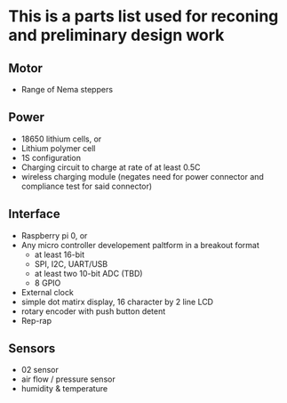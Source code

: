 # This is a parts list used for reconing and preliminary design work

## Motor

- Range of Nema steppers

## Power

- 18650 lithium cells, or
- Lithium polymer cell
- 1S configuration
- Charging circuit to charge at rate of at least 0.5C
- wireless charging module (negates need for power connector and compliance test for said connector)

## Interface

- Raspberry pi 0, or
- Any micro controller developement paltform in a breakout format
  - at least 16-bit
  - SPI, I2C, UART/USB
  - at least two 10-bit ADC (TBD)
  - 8 GPIO
- External clock
- simple dot matirx display, 16 character by 2 line LCD
- rotary encoder with push button detent
- Rep-rap 

## Sensors

- 02 sensor
- air flow / pressure sensor
- humidity & temperature
